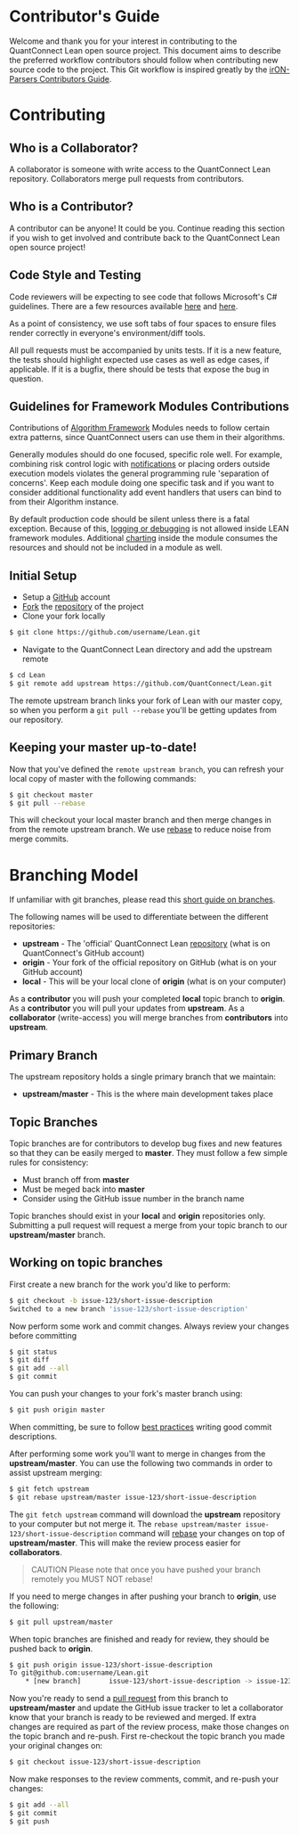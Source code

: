 # Contributor's Guide

Welcome and thank you for your interest in contributing to the QuantConnect Lean open source project.  This document aims to describe the preferred workflow contributors should follow when contributing new source code to the project. This Git workflow is inspired greatly by the [irON-Parsers Contributors Guide](https://github.com/structureddynamics/irON-Parsers/wiki/Collaboration%3A-git-development-workflow).

# Contributing

## Who is a Collaborator?

A collaborator is someone with write access to the QuantConnect Lean repository. Collaborators merge pull requests from contributors.

## Who is a Contributor?

A contributor can be anyone! It could be you. Continue reading this section if you wish to get involved and contribute back to the QuantConnect Lean open source project!

## Code Style and Testing

Code reviewers will be expecting to see code that follows Microsoft's C# guidelines. There are a few resources available [here](https://msdn.microsoft.com/en-us/library/czefa0ke(VS.71).aspx) and [here](https://msdn.microsoft.com/en-us/library/ff926074.aspx).

As a point of consistency, we use soft tabs of four spaces to ensure files render correctly in everyone's environment/diff tools.

All pull requests must be accompanied by units tests. If it is a new feature, the tests should highlight expected use cases as well as edge cases, if applicable. If it is a bugfix, there should be tests that expose the bug in question.

## Guidelines for Framework Modules Contributions

Contributions of [Algorithm Framework](https://www.quantconnect.com/docs/algorithm-framework/overview) Modules needs to follow certain extra patterns, since QuantConnect users can use them in their algorithms.

Generally modules should do one focused, specific role well. For example, combining risk control logic with [notifications](https://www.quantconnect.com/docs/live-trading/notifications) or placing orders outside execution models violates the general programming rule 'separation of concerns'. Keep each module doing one specific task and if you want to consider additional functionality add event handlers that users can bind to from their Algorithm instance.

By default production code should be silent unless there is a fatal exception. Because of this, [logging or debugging](https://www.quantconnect.com/docs/algorithm-reference/logging-and-debug) is not allowed inside LEAN framework modules. Additional [charting](https://www.quantconnect.com/docs/algorithm-reference/charting) inside the module consumes the resources and should not be included in a module as well.

## Initial Setup

* Setup a [GitHub](https://github.com/) account
* [Fork](https://help.github.com/articles/fork-a-repo/) the [repository](https://github.com/QuantConnect/Lean) of the project
* Clone your fork locally

```bash
$ git clone https://github.com/username/Lean.git
```

* Navigate to the QuantConnect Lean directory and add the upstream remote

```bash
$ cd Lean
$ git remote add upstream https://github.com/QuantConnect/Lean.git
```

The remote upstream branch links your fork of Lean with our master copy, so when you perform a `git pull --rebase` you'll be getting updates from our repository.

## Keeping your master up-to-date!
Now that you've defined the `remote upstream branch`, you can refresh your local copy of master with the following commands:

```bash
$ git checkout master
$ git pull --rebase
```

This will checkout your local master branch and then merge changes in from the remote upstream branch. We use [rebase](https://www.atlassian.com/git/tutorials/rewriting-history/git-rebase) to reduce noise from merge commits.

# Branching Model

If unfamiliar with git branches, please read this [short guide on branches](https://www.atlassian.com/git/tutorials/using-branches/).

The following names will be used to differentiate between the different repositories:

* **upstream** - The 'official' QuantConnect Lean [repository](https://github.com/QuantConnect/Lean.git) (what is on QuantConnect's GitHub account)
* **origin** - Your fork of the official repository on GitHub (what is on your GitHub account)
* **local** - This will be your local clone of **origin** (what is on your computer)

As a **contributor** you will push your completed **local** topic branch to **origin**. As a **contributor** you will pull your updates from **upstream**. As a **collaborator** (write-access) you will merge branches from **contributors** into **upstream**.

## Primary Branch

The upstream repository holds a single primary branch that we maintain:

* **upstream/master** - This is the where main development takes place

## Topic Branches

Topic branches are for contributors to develop bug fixes and new features so that they can be easily merged to **master**. They must follow a few simple rules for consistency:

* Must branch off from **master**
* Must be meged back into **master**
* Consider using the GitHub issue number in the branch name

Topic branches should exist in your **local** and **origin** repositories only. Submitting a pull request will request a merge from your topic branch to our **upstream/master** branch.

## Working on topic branches

First create a new branch for the work you'd like to perform:

```bash
$ git checkout -b issue-123/short-issue-description
Switched to a new branch 'issue-123/short-issue-description'
```

Now perform some work and commit changes. Always review your changes before committing

```bash
$ git status
$ git diff
$ git add --all
$ git commit
```

You can push your changes to your fork's master branch using:

```bash
$ git push origin master
```

When committing, be sure to follow [best practices](https://github.com/erlang/otp/wiki/Writing-good-commit-messages) writing good commit descriptions.

After performing some work you'll want to merge in changes from the **upstream/master**. You can use the following two commands in order to assist upstream merging:

```bash
$ git fetch upstream
$ git rebase upstream/master issue-123/short-issue-description
```

The `git fetch upstream` command will download the **upstream** repository to your computer but not merge it. The `rebase upstream/master issue-123/short-issue-description` command will [rebase](https://www.atlassian.com/git/tutorials/rewriting-history/git-commit--amend) your changes on top of **upstream/master**. This will make the review process easier for **collaborators**.

> CAUTION Please note that once you have pushed your branch remotely you MUST NOT rebase!

If you need to merge changes in after pushing your branch to **origin**, use the following:

```bash
$ git pull upstream/master
```

When topic branches are finished and ready for review, they should be pushed back to **origin**.

```bash
$ git push origin issue-123/short-issue-description
To git@github.com:username/Lean.git
    * [new branch]       issue-123/short-issue-description -> issue-123/short-issue-description
```

Now you're ready to send a [pull request](https://help.github.com/articles/using-pull-requests/) from this branch to **upstream/master** and update the GitHub issue tracker to let a collaborator know that your branch is ready to be reviewed and merged.  If extra changes are required as part of the review process, make those changes on the topic branch and re-push. First re-checkout the topic branch you made your original changes on:

```bash
$ git checkout issue-123/short-issue-description
```

Now make responses to the review comments, commit, and re-push your changes:

```bash
$ git add --all
$ git commit
$ git push
```
